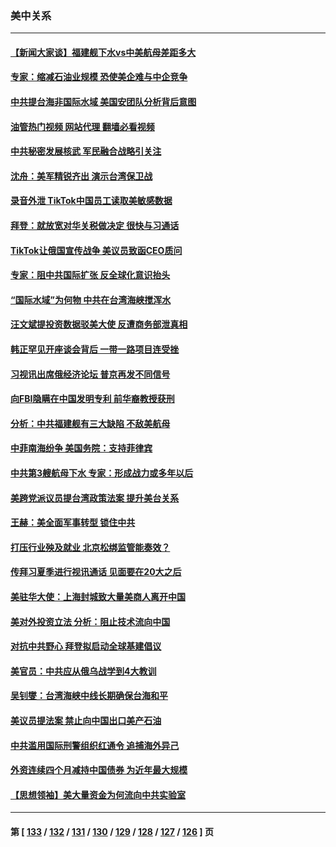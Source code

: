 ### 美中关系
---
#### [【新闻大家谈】福建舰下水vs中美航母差距多大](../../pages/nf1412576/n13763172.md?06210045) 
#### [专家：缩减石油业规模 恐使美企难与中企竞争](../../pages/nf1412576/n13763425.md?06210045) 
#### [中共提台海非国际水域 美国安团队分析背后意图](../../pages/nf1412576/n13762899.md?06210045) 
#### [油管热门视频 网站代理 翻墙必看视频](http://209.222.30.114:81/youtube.html?06210045)
#### [中共秘密发展核武 军民融合战略引关注](../../pages/nf1412576/n13762850.md?06210045) 
#### [沈舟：美军精锐齐出 演示台湾保卫战](../../pages/nf1412576/n13762508.md?06210045) 
#### [录音外泄 TikTok中国员工读取美敏感数据](../../pages/nf1412576/n13762495.md?06210045) 
#### [拜登：就放宽对华关税做决定 很快与习通话](../../pages/nf1412576/n13762428.md?06210045) 
#### [TikTok让俄国宣传战争 美议员致函CEO质问](../../pages/nf1412576/n13762112.md?06210045) 
#### [专家：阻中共国际扩张 反全球化意识抬头](../../pages/nf1412576/n13761868.md?06210045) 
#### [“国际水域”为何物 中共在台湾海峡搅浑水](../../pages/nf1412576/n13762058.md?06210045) 
#### [汪文斌提投资数据驳美大使 反遭商务部泄真相](../../pages/nf1412576/n13761701.md?06210045) 
#### [韩正罕见开座谈会背后 一带一路项目连受挫](../../pages/nf1412576/n13761858.md?06210045) 
#### [习视讯出席俄经济论坛 普京再发不同信号](../../pages/nf1412576/n13761933.md?06210045) 
#### [向FBI隐瞒在中国发明专利 前华裔教授获刑](../../pages/nf1412576/n13761839.md?06210045) 
#### [分析：中共福建舰有三大缺陷 不敌美航母](../../pages/nf1412576/n13761846.md?06210045) 
#### [中菲南海纷争 美国务院：支持菲律宾](../../pages/nf1412576/n13761795.md?06210045) 
#### [中共第3艘航母下水 专家：形成战力或多年以后](../../pages/nf1412576/n13761788.md?06210045) 
#### [美跨党派议员提台湾政策法案 提升美台关系](../../pages/nf1412576/n13761597.md?06210045) 
#### [王赫：美全面军事转型 锁住中共](../../pages/nf1412576/n13761307.md?06210045) 
#### [打压行业殃及就业 北京松绑监管能奏效？](../../pages/nf1412576/n13761130.md?06210045) 
#### [传拜习夏季进行视讯通话 见面要在20大之后](../../pages/nf1412576/n13761110.md?06210045) 
#### [美驻华大使：上海封城致大量美商人离开中国](../../pages/nf1412576/n13761148.md?06210045) 
#### [美对外投资立法 分析：阻止技术流向中国](../../pages/nf1412576/n13761103.md?06210045) 
#### [对抗中共野心 拜登拟启动全球基建倡议](../../pages/nf1412576/n13761108.md?06210045) 
#### [美官员：中共应从俄乌战学到4大教训](../../pages/nf1412576/n13760917.md?06210045) 
#### [吴钊燮：台湾海峡中线长期确保台海和平](../../pages/nf1412576/n13760922.md?06210045) 
#### [美议员提法案 禁止向中国出口美产石油](../../pages/nf1412576/n13760641.md?06210045) 
#### [中共滥用国际刑警组织红通令 追捕海外异己](../../pages/nf1412576/n13760626.md?06210045) 
#### [外资连续四个月减持中国债券 为近年最大规模](../../pages/nf1412576/n13760407.md?06210045) 
#### [【思想领袖】美大量资金为何流向中共实验室](../../pages/nf1412576/n13740268.md?06210045) 

---
#### 第 [ [133](./133.md?06210045) / [132](./132.md?06210045) / [131](./131.md?06210045) / [130](./130.md?06210045) / [129](./129.md?06210045) / [128](./128.md?06210045) / [127](./127.md?06210045) / [126](./126.md?06210045) ] 页
